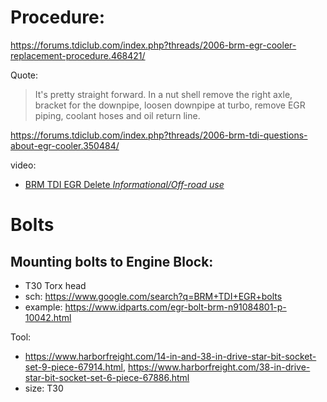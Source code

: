 # Procedure:
https://forums.tdiclub.com/index.php?threads/2006-brm-egr-cooler-replacement-procedure.468421/

Quote:
>It's pretty straight forward. In a nut shell remove the right axle, bracket for the downpipe, loosen downpipe at turbo, remove EGR piping, coolant hoses and oil return line.

https://forums.tdiclub.com/index.php?threads/2006-brm-tdi-questions-about-egr-cooler.350484/

video:
- [BRM TDI EGR Delete *Informational/Off-road use*](https://youtu.be/_C_rEMWlYf4)

# Bolts
## Mounting bolts to Engine Block:
- T30 Torx head
- sch: https://www.google.com/search?q=BRM+TDI+EGR+bolts
- example: https://www.idparts.com/egr-bolt-brm-n91084801-p-10042.html

Tool:
- https://www.harborfreight.com/14-in-and-38-in-drive-star-bit-socket-set-9-piece-67914.html, https://www.harborfreight.com/38-in-drive-star-bit-socket-set-6-piece-67886.html
- size: T30
